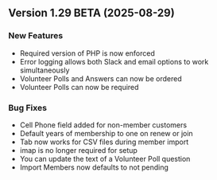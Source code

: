  ## Version 1.29 BETA (2025-08-29)

 ### New Features
 - Required version of PHP is now enforced
 - Error logging allows both Slack and email options to work simultaneously
 - Volunteer Polls and Answers can now be ordered
 - Volunteer Polls can now be required

 ### Bug Fixes
 - Cell Phone field added for non-member customers
 - Default years of membership to one on renew or join
 - Tab now works for CSV files during member import
 - imap is no longer required for setup
 - You can update the text of a Volunteer Poll question
 - Import Members now defaults to not pending

